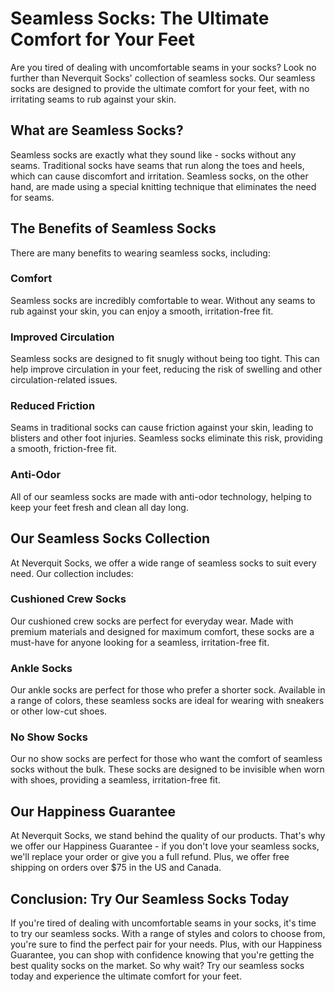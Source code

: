 # Seamless Socks: The Ultimate Comfort for Your Feet

Are you tired of dealing with uncomfortable seams in your socks? Look no further than Neverquit Socks' collection of seamless socks. Our seamless socks are designed to provide the ultimate comfort for your feet, with no irritating seams to rub against your skin.

## What are Seamless Socks?

Seamless socks are exactly what they sound like - socks without any seams. Traditional socks have seams that run along the toes and heels, which can cause discomfort and irritation. Seamless socks, on the other hand, are made using a special knitting technique that eliminates the need for seams.

## The Benefits of Seamless Socks

There are many benefits to wearing seamless socks, including:

### Comfort

Seamless socks are incredibly comfortable to wear. Without any seams to rub against your skin, you can enjoy a smooth, irritation-free fit.

### Improved Circulation

Seamless socks are designed to fit snugly without being too tight. This can help improve circulation in your feet, reducing the risk of swelling and other circulation-related issues.

### Reduced Friction

Seams in traditional socks can cause friction against your skin, leading to blisters and other foot injuries. Seamless socks eliminate this risk, providing a smooth, friction-free fit.

### Anti-Odor

All of our seamless socks are made with anti-odor technology, helping to keep your feet fresh and clean all day long.

## Our Seamless Socks Collection

At Neverquit Socks, we offer a wide range of seamless socks to suit every need. Our collection includes:

### Cushioned Crew Socks

Our cushioned crew socks are perfect for everyday wear. Made with premium materials and designed for maximum comfort, these socks are a must-have for anyone looking for a seamless, irritation-free fit.

### Ankle Socks

Our ankle socks are perfect for those who prefer a shorter sock. Available in a range of colors, these seamless socks are ideal for wearing with sneakers or other low-cut shoes.

### No Show Socks

Our no show socks are perfect for those who want the comfort of seamless socks without the bulk. These socks are designed to be invisible when worn with shoes, providing a seamless, irritation-free fit.

## Our Happiness Guarantee

At Neverquit Socks, we stand behind the quality of our products. That's why we offer our Happiness Guarantee - if you don't love your seamless socks, we'll replace your order or give you a full refund. Plus, we offer free shipping on orders over $75 in the US and Canada.

## Conclusion: Try Our Seamless Socks Today

If you're tired of dealing with uncomfortable seams in your socks, it's time to try our seamless socks. With a range of styles and colors to choose from, you're sure to find the perfect pair for your needs. Plus, with our Happiness Guarantee, you can shop with confidence knowing that you're getting the best quality socks on the market. So why wait? Try our seamless socks today and experience the ultimate comfort for your feet.